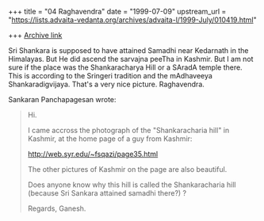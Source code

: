 +++
title = "04 Raghavendra"
date = "1999-07-09"
upstream_url = "https://lists.advaita-vedanta.org/archives/advaita-l/1999-July/010419.html"

+++
[Archive link](https://lists.advaita-vedanta.org/archives/advaita-l/1999-July/010419.html)

   Sri Shankara is supposed to have attained Samadhi near Kedarnath in
the Himalayas. But He did ascend the sarvajna peeTha in Kashmir. But I
am not sure if the place was the Shankaracharya Hill or a SAradA temple
there. This is according to the Sringeri tradition and the mAdhaveeya
Shankaradigvijaya. That's a very nice picture.
Raghavendra.

Sankaran Panchapagesan wrote:
>
> Hi.
>
> I came accross the photograph of the "Shankaracharia hill" in Kashmir, at
> the home page of a guy from Kashmir:
>
> http://web.syr.edu/~fsqazi/page35.html
>
> The other pictures of Kashmir on the page are also beautiful.
>
> Does anyone know why this hill is called the Shankaracharia hill (because
> Sri Sankara attained samadhi there?) ?
>
> Regards,
> Ganesh.

